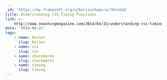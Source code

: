 ```yaml
---
_id: 'https://my.framasoft.org/u/borisschapira/?AYv2oQ'
title: Understanding CSS Timing Functions
link: >-
    http://www.smashingmagazine.com/2014/04/15/understanding-css-timing-functions-2/
date: '2014-04-22'
tags:
    - name: bezier
      slug: bezier
    - name: css
      slug: css
    - name: sharemarks
      slug: sharemarks
    - name: timing
      slug: timing
---
```


<div class="markdown"><p></p></div>
